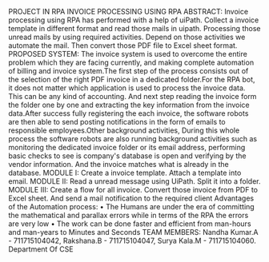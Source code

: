 PROJECT  IN  RPA
INVOICE PROCESSING USING RPA
ABSTRACT: Invoice processing using RPA has performed with a help of uiPath. Collect a invoice template in different format and read those mails in uipath. Processing those unread mails by using required activities. Depend on those activities we automate the mail. Then convert those PDF file to Excel sheet format.
PROPOSED SYSTEM: The invoice system is used to overcome the entire problem which they are facing currently, and making complete automation of billing and invoice system.The first step of the process consists out of the selection of the right PDF invoice in a dedicated folder.For the RPA bot, it does not matter which application is used to process the invoice data. This can be any kind of accounting. And next step reading the invoice form the folder one by one and extracting the key information from the invoice data.After success fully registering the each invoice, the software robots are then able to send posting notifications in the form of emails to responsible employees.Other background activities, During this whole process the software robots are also running background activities such as monitoring the dedicated invoice folder or its email address, performing basic checks to see is company's database is open and verifying by the vendor information. And the invoice matches what is already in the database.
MODULE I: Create a invoice template. Attach a template into email. 
MODULE II: Read a unread message using UiPath. Split it into a folder.
 MODULE III: Create a flow for all invoice. Convert those invoice from PDF to Excel sheet. And send a mail notification to the required client
Advantages of the Automation process:
 • The Humans are under the era of committing the mathematical and parallax errors while in terms of the RPA the errors are very low 
• The work can be done faster and efficient from man-hours and man-years to Minutes and Seconds
TEAM MEMBERS: Nandha Kumar.A - 711715104042, Rakshana.B - 711715104047, Surya Kala.M - 711715104060. Department Of CSE

